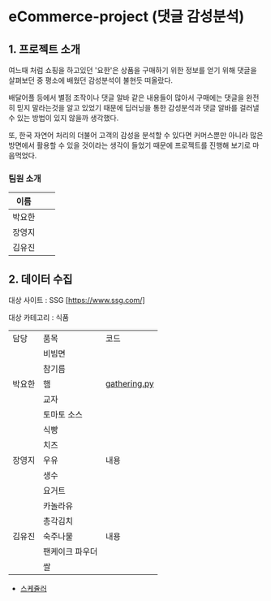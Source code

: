# eCommerce-project (댓글 감성분석)

## 1. 프로젝트 소개

여느때 처럼 쇼핑을 하고있던 '요한'은 상품을 구매하기 위한 정보를 얻기 위해 댓글을 살펴보던 중 평소에 배웠던 감성분석이 불현듯 떠올랐다. 

배달어플 등에서 별점 조작이나 댓글 알바 같은 내용들이 많아서 구매에는 댓글을 완전히 믿지 말라는것을 알고 있었기 때문에 딥러닝을 통한 감성분석과 댓글 알바를 걸러낼 수 있는 방법이 있지 않을까 생각했다.

또, 한국 자연어 처리의 더불어 고객의 감성을 분석할 수 있다면 커머스뿐만 아니라 많은 방면에서 활용할 수 있을 것이라는 생각이 들었기 때문에 프로젝트를 진행해 보기로 마음먹었다.

### 팀원 소개
|이름|||
|--|--|--|
|박요한|||
|장영지|||
|김유진|||

## 2. 데이터 수집

대상 사이트 : SSG [https://www.ssg.com/]

대상 카테고리 : 식품

<table>
    <tr>
    <td>담당</td>
    <td>품목</td>
    <td>코드</td>
    </tr>
  <tr>
    <td rowspan="5">박요한</td>
    <td>비빔면</td>
    <td rowspan="5"><a href="./docs/selenium/yohan/gathering.py">gathering.py</a></td>
  </tr>
  <tr>
    <td>참기름</td>
  </tr>
  <tr>
    <td>햄</td>
  </tr>
  <tr>
    <td>교자</td>
  </tr>
  <tr>
    <td>토마토 소스</td>
  </tr>
  <tr>
    <td rowspan="5">장영지</td>
    <td>식빵</td>
    <td rowspan="5">내용</td>
  </tr>
  <tr>
    <td>치즈</td>
  </tr>
  <tr>
    <td>우유</td>
  </tr>
  <tr>
    <td>생수</td>
  </tr>
  <tr>
    <td>요거트</td>
  </tr>  <tr>
    <td rowspan="5">김유진</td>
    <td>카놀라유</td>
    <td rowspan="5">내용</td>
  </tr>
  <tr>
    <td>총각김치</td>
  </tr>
  <tr>
    <td>숙주나물</td>
  </tr>
  <tr>
    <td>팬케이크 파우더</td>
  </tr>
  <tr>
    <td>쌀</td>
  </tr>


</table>





- [스케쥴러]('https://docs.google.com/spreadsheets/d/1nxopVWUGgYlj-BUAeGTyQR1V89IP-p7GziXPLiKHoSo/edit#gid=652261404')